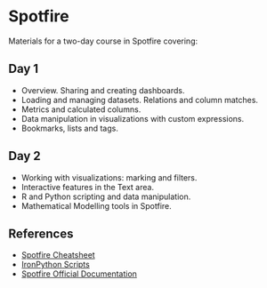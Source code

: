# Spotfire

Materials for a two-day course in Spotfire covering:

## Day 1
- Overview. Sharing and creating dashboards.
- Loading and managing datasets. Relations and column matches.
- Metrics and calculated columns.
- Data manipulation in visualizations with custom expressions.
- Bookmarks, lists and tags.
 
## Day 2
- Working with visualizations: marking and filters.
- Interactive features in the Text area.
- R and Python scripting and data manipulation.
- Mathematical Modelling tools in Spotfire.


## References
- [Spotfire Cheatsheet](http://votolab.blogspot.com/2016/09/tibco-spotfire-professional-quick.html)
- [IronPython Scripts](https://github.com/essejhsif/spotfire)
- [Spotfire Official Documentation](https://docs.tibco.com/pub/sfire-analyst/latest/doc/html/en-US/TIB_sfire-analyst_UsersGuide/index.htm#t=intro%2Fintro_this_is_Spotfire.htm)